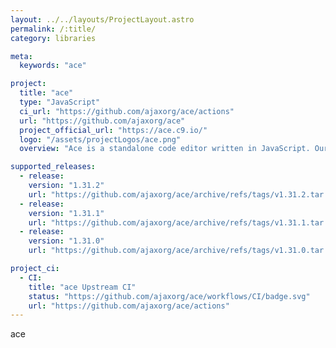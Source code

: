 ```yaml
---
layout: ../../layouts/ProjectLayout.astro
permalink: /:title/
category: libraries

meta:
  keywords: "ace"

project:
  title: "ace"
  type: "JavaScript"
  ci_url: "https://github.com/ajaxorg/ace/actions"
  url: "https://github.com/ajaxorg/ace"
  project_official_url: "https://ace.c9.io/"
  logo: "/assets/projectLogos/ace.png"
  overview: "Ace is a standalone code editor written in JavaScript. Our goal is to create a browser based editor that matches and extends the features, usability and performance of existing native editors such as TextMate, Vim or Eclipse. It can be easily embedded in any web page or JavaScript application. Ace is developed as the primary editor for Cloud9 IDE and the successor of the Mozilla Skywriter (Bespin) Project."

supported_releases:
  - release:
    version: "1.31.2"
    url: "https://github.com/ajaxorg/ace/archive/refs/tags/v1.31.2.tar.gz"
  - release:
    version: "1.31.1"
    url: "https://github.com/ajaxorg/ace/archive/refs/tags/v1.31.1.tar.gz"
  - release:
    version: "1.31.0"
    url: "https://github.com/ajaxorg/ace/archive/refs/tags/v1.31.0.tar.gz"

project_ci:
  - CI:
    title: "ace Upstream CI"
    status: "https://github.com/ajaxorg/ace/workflows/CI/badge.svg"
    url: "https://github.com/ajaxorg/ace/actions"
---
```


<p>ace</p>
